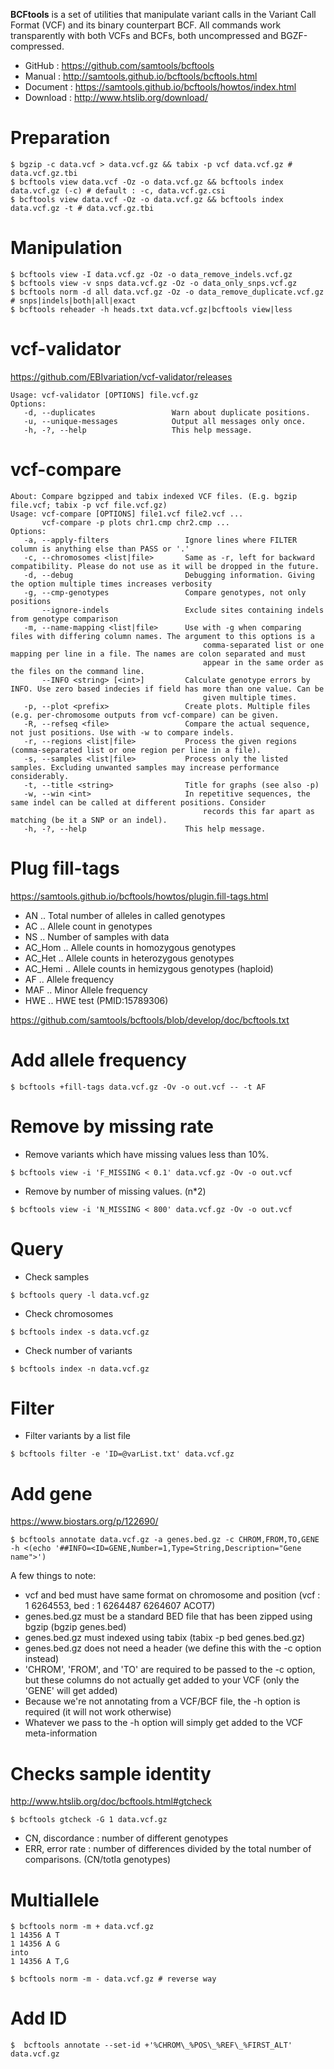 **BCFtools** is a set of utilities that manipulate variant calls in the Variant Call Format (VCF) and its binary counterpart BCF. All commands work transparently with both VCFs and BCFs, both uncompressed and BGZF-compressed.

- GitHub : <https://github.com/samtools/bcftools>
- Manual : <http://samtools.github.io/bcftools/bcftools.html>
- Document : <https://samtools.github.io/bcftools/howtos/index.html>
- Download : <http://www.htslib.org/download/>

# Preparation
```
$ bgzip -c data.vcf > data.vcf.gz && tabix -p vcf data.vcf.gz # data.vcf.gz.tbi
$ bcftools view data.vcf -Oz -o data.vcf.gz && bcftools index data.vcf.gz (-c) # default : -c, data.vcf.gz.csi
$ bcftools view data.vcf -Oz -o data.vcf.gz && bcftools index data.vcf.gz -t # data.vcf.gz.tbi
```

# Manipulation
```
$ bcftools view -I data.vcf.gz -Oz -o data_remove_indels.vcf.gz
$ bcftools view -v snps data.vcf.gz -Oz -o data_only_snps.vcf.gz
$ bcftools norm -d all data.vcf.gz -Oz -o data_remove_duplicate.vcf.gz  # snps|indels|both|all|exact
$ bcftools reheader -h heads.txt data.vcf.gz|bcftools view|less

```

# vcf-validator
<https://github.com/EBIvariation/vcf-validator/releases>
```
Usage: vcf-validator [OPTIONS] file.vcf.gz
Options:
   -d, --duplicates                 Warn about duplicate positions.
   -u, --unique-messages            Output all messages only once.
   -h, -?, --help                   This help message.
```

# vcf-compare
```
About: Compare bgzipped and tabix indexed VCF files. (E.g. bgzip file.vcf; tabix -p vcf file.vcf.gz)
Usage: vcf-compare [OPTIONS] file1.vcf file2.vcf ...
       vcf-compare -p plots chr1.cmp chr2.cmp ...
Options:
   -a, --apply-filters                 Ignore lines where FILTER column is anything else than PASS or '.'
   -c, --chromosomes <list|file>       Same as -r, left for backward compatibility. Please do not use as it will be dropped in the future.
   -d, --debug                         Debugging information. Giving the option multiple times increases verbosity
   -g, --cmp-genotypes                 Compare genotypes, not only positions
       --ignore-indels                 Exclude sites containing indels from genotype comparison
   -m, --name-mapping <list|file>      Use with -g when comparing files with differing column names. The argument to this options is a
                                           comma-separated list or one mapping per line in a file. The names are colon separated and must
                                           appear in the same order as the files on the command line.
       --INFO <string> [<int>]         Calculate genotype errors by INFO. Use zero based indecies if field has more than one value. Can be
                                           given multiple times.
   -p, --plot <prefix>                 Create plots. Multiple files (e.g. per-chromosome outputs from vcf-compare) can be given.
   -R, --refseq <file>                 Compare the actual sequence, not just positions. Use with -w to compare indels.
   -r, --regions <list|file>           Process the given regions (comma-separated list or one region per line in a file).
   -s, --samples <list|file>           Process only the listed samples. Excluding unwanted samples may increase performance considerably.
   -t, --title <string>                Title for graphs (see also -p)
   -w, --win <int>                     In repetitive sequences, the same indel can be called at different positions. Consider
                                           records this far apart as matching (be it a SNP or an indel).
   -h, -?, --help                      This help message.
```


# Plug fill-tags
<https://samtools.github.io/bcftools/howtos/plugin.fill-tags.html>

- AN .. Total number of alleles in called genotypes
- AC .. Allele count in genotypes
- NS .. Number of samples with data
- AC_Hom .. Allele counts in homozygous genotypes
- AC_Het .. Allele counts in heterozygous genotypes
- AC_Hemi .. Allele counts in hemizygous genotypes (haploid)
- AF .. Allele frequency
- MAF .. Minor Allele frequency
- HWE .. HWE test (PMID:15789306)

<https://github.com/samtools/bcftools/blob/develop/doc/bcftools.txt>

# Add allele frequency
```
$ bcftools +fill-tags data.vcf.gz -Ov -o out.vcf -- -t AF
```

# Remove by missing rate
- Remove variants which have missing values less than 10%.
```
$ bcftools view -i 'F_MISSING < 0.1' data.vcf.gz -Ov -o out.vcf
```
- Remove by number of missing values. (n*2)
```
$ bcftools view -i 'N_MISSING < 800' data.vcf.gz -Ov -o out.vcf
```

# Query
- Check samples
```
$ bcftools query -l data.vcf.gz
```
- Check chromosomes
```
$ bcftools index -s data.vcf.gz
```
- Check number of variants
```
$ bcftools index -n data.vcf.gz
```

# Filter
- Filter variants by a list file
```
$ bcftools filter -e 'ID=@varList.txt' data.vcf.gz
```

# Add gene
<https://www.biostars.org/p/122690/>
```
$ bcftools annotate data.vcf.gz -a genes.bed.gz -c CHROM,FROM,TO,GENE -h <(echo '##INFO=<ID=GENE,Number=1,Type=String,Description="Gene name">')
```
A few things to note:

- vcf and bed must have same format on chromosome and position (vcf : 1 6264553, bed : 1 6264487 6264607 ACOT7)
- genes.bed.gz must be a standard BED file that has been zipped using bgzip (bgzip genes.bed)
- genes.bed.gz must indexed using tabix (tabix -p bed genes.bed.gz)
- genes.bed.gz does not need a header (we define this with the -c option instead)
- 'CHROM', 'FROM', and 'TO' are required to be passed to the -c option, but these columns do not actually get added to your VCF (only the 'GENE' will get added)
- Because we're not annotating from a VCF/BCF file, the -h option is required (it will not work otherwise)
- Whatever we pass to the -h option will simply get added to the VCF meta-information

# Checks sample identity
<http://www.htslib.org/doc/bcftools.html#gtcheck>
```
$ bcftools gtcheck -G 1 data.vcf.gz
```
- CN, discordance : number of different genotypes
- ERR, error rate : number of differences divided by the total number of comparisons. (CN/totla genotypes)

# Multiallele
```
$ bcftools norm -m + data.vcf.gz
1 14356 A T
1 14356 A G
into
1 14356 A T,G

$ bcftools norm -m - data.vcf.gz # reverse way
```

# Add ID
```
$  bcftools annotate --set-id +'%CHROM\_%POS\_%REF\_%FIRST_ALT' data.vcf.gz
```
